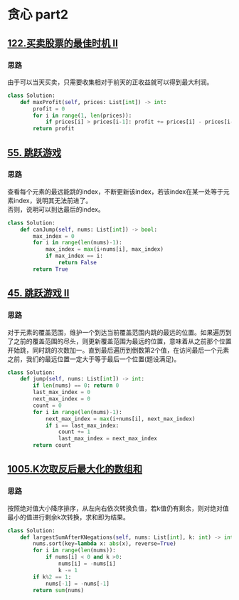 # 贪心 part2

## [122.买卖股票的最佳时机 II](https://leetcode.cn/problems/best-time-to-buy-and-sell-stock-ii/description/)

### 思路

由于可以当天买卖，只需要收集相对于前天的正收益就可以得到最大利润。

```python
class Solution:
    def maxProfit(self, prices: List[int]) -> int:
        profit = 0
        for i in range(1, len(prices)):
            if prices[i] > prices[i-1]: profit += prices[i] - prices[i-1]
        return profit
```

## [55. 跳跃游戏](https://leetcode.cn/problems/jump-game/description/)

### 思路

查看每个元素的最远能跳的index，不断更新该index，若该index在某一处等于元素index，说明其无法前进了。  
否则，说明可以到达最后的index。
```python
class Solution:
    def canJump(self, nums: List[int]) -> bool:
        max_index = 0
        for i in range(len(nums)-1):
            max_index = max(i+nums[i], max_index)
            if max_index == i:
                return False
        return True
```


## [45. 跳跃游戏 II](https://leetcode.cn/problems/jump-game-ii/)

### 思路


对于元素的覆盖范围，维护一个到达当前覆盖范围内跳的最远的位置。如果遍历到了之前的覆盖范围的尽头，则更新覆盖范围为最远的位置，意味着从之前那个位置开始跳，同时跳的次数加一。直到最后遍历到倒数第2个值，在访问最后一个元素之前，我们的最远位置一定大于等于最后一个位置(题设满足)。

```python
class Solution:
    def jump(self, nums: List[int]) -> int:
        if len(nums) == 0: return 0
        last_max_index = 0
        next_max_index = 0
        count = 0
        for i in range(len(nums)-1):
            next_max_index = max(i+nums[i], next_max_index)
            if i == last_max_index:
                count += 1
                last_max_index = next_max_index
        return count
```

## [1005.K次取反后最大化的数组和](https://leetcode.cn/problems/maximize-sum-of-array-after-k-negations/)

### 思路

按照绝对值大小降序排序，从左向右依次转换负值，若k值仍有剩余，则对绝对值最小的值进行剩余k次转换，求和即为结果。

```python
class Solution:
    def largestSumAfterKNegations(self, nums: List[int], k: int) -> int:
        nums.sort(key=lambda x: abs(x), reverse=True)
        for i in range(len(nums)):
            if nums[i] < 0 and k >0:
                nums[i] = -nums[i]
                k -= 1
        if k%2 == 1:
            nums[-1] = -nums[-1]
        return sum(nums)
```